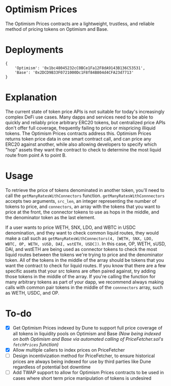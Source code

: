 # Optimism Prices

The Optimism Prices contracts are a lightweight, trustless, and reliable method of pricing tokens on Optimism and Base. 

# Deployments

```
{
    'Optimism': '0x1bc48045232cC0BCe1Fa12F8dA9143B136C53531',
    'Base': '0x2DCD9B33F0721000Dc1F8f84B804d4CFA23d7713'
}
```

# Explanation

The current state of token price APIs is not suitable for today's increasingly complex DeFi use cases. Many dapps and services need to be able to quickly and reliably price arbitrary ERC20 tokens, but centralized price APIs don't offer full coverage, frequently failing to price or mispricing illiquid tokens. The Optimism Prices contracts address this. Optimism Prices returns token price data in one smart contract call, and can price any ERC20 against another, while also allowing developers to specify which "hop" assets they want the contract to check to determine the most liquid route from point A to point B.

# Usage

To retrieve the price of tokens denominated in another token, you'll need to call the `getManyRatesWithConnectors` function.
`getManyRatesWithConnnectors` accepts two arguments, `src_len`, an integer representing the number of tokens to price, and `connectors`, an array with the tokens that you want to price at the front, the connector tokens to use as hops in the middle, and the denominator token as the last element. 

If a user wants to price WETH, SNX, LDO, and WBTC in USDC denomination, and they want to check common liquid routes, they would make a call such as `getManyRatesWithConnectors(4, [WETH, SNX, LDO, WBTC, OP, WETH, sUSD, DAI, wstETH, USDC])`. In this case, OP, WETH, sUSD, DAI, and wstETH are being used as connector tokens to check the most liquid routes between the tokens we're trying to price and the denominator token. All of the tokens in the middle of the array should be tokens that you want the contract to check for liquid routes. If you know that there are a few specific assets that your src tokens are often paired against, try adding those tokens in the middle of the array. If you're calling the function for many arbitrary tokens as part of your dapp, we recommend always making calls with common pair tokens in the middle of the `connnectors` array, such as WETH, USDC, and OP.

# To-do

- [x] Get Optimism Prices indexed by Dune to support full price coverage of all tokens in liquidity pools on Optimism and Base *(Now being indexed on both Optimism and Base via automated calling of PriceFetcher.sol's `fetchPrices` function)*
- [x] Allow multiple callers to index prices on PriceFetcher
- [ ] Design incentivization method for PriceFetcher, to ensure historical prices are always being indexed for use by third parties like Dune regardless of potential bot downtime
- [ ] Add TWAP support to allow for Optimism Prices contracts to be used in cases where short term price manipulation of tokens is undesired
